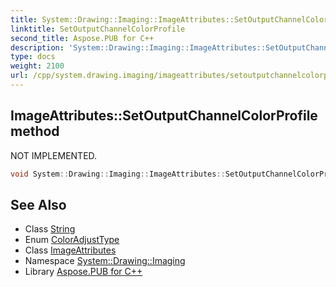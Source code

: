 ```yaml
---
title: System::Drawing::Imaging::ImageAttributes::SetOutputChannelColorProfile method
linktitle: SetOutputChannelColorProfile
second_title: Aspose.PUB for C++
description: 'System::Drawing::Imaging::ImageAttributes::SetOutputChannelColorProfile method. NOT IMPLEMENTED in C++.'
type: docs
weight: 2100
url: /cpp/system.drawing.imaging/imageattributes/setoutputchannelcolorprofile/
---
```

## ImageAttributes::SetOutputChannelColorProfile method


NOT IMPLEMENTED.

```cpp
void System::Drawing::Imaging::ImageAttributes::SetOutputChannelColorProfile(const String &colorProfileFilename, ColorAdjustType type=ColorAdjustType::Default)
```


## See Also

* Class [String](../../../system/string/)
* Enum [ColorAdjustType](../../coloradjusttype/)
* Class [ImageAttributes](../)
* Namespace [System::Drawing::Imaging](../../)
* Library [Aspose.PUB for C++](../../../)

